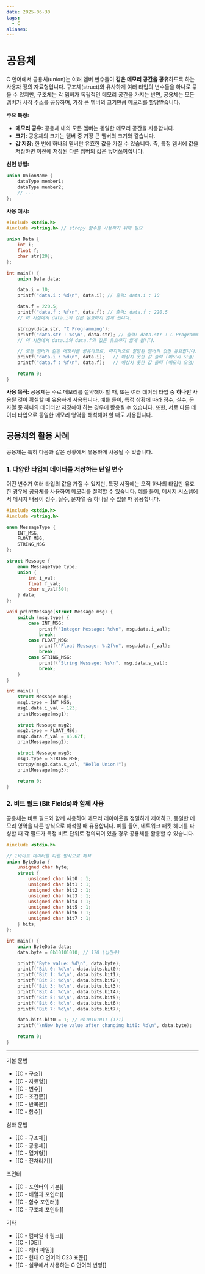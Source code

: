 ```yaml
---
date: 2025-06-30
tags:
  - C
aliases:
---
```


# 공용체

C 언어에서 공용체(union)는 여러 멤버 변수들이 **같은 메모리 공간을 공유**하도록 하는 사용자 정의 자료형입니다. 구조체(struct)와 유사하게 여러 타입의 변수들을 하나로 묶을 수 있지만, 구조체는 각 멤버가 독립적인 메모리 공간을 가지는 반면, 공용체는 모든 멤버가 시작 주소를 공유하며, 가장 큰 멤버의 크기만큼 메모리를 할당받습니다.

**주요 특징:**
*   **메모리 공유:** 공용체 내의 모든 멤버는 동일한 메모리 공간을 사용합니다.
*   **크기:** 공용체의 크기는 멤버 중 가장 큰 멤버의 크기와 같습니다.
*   **값 저장:** 한 번에 하나의 멤버만 유효한 값을 가질 수 있습니다. 즉, 특정 멤버에 값을 저장하면 이전에 저장된 다른 멤버의 값은 덮어쓰여집니다.

**선언 방법:**

```c
union UnionName {
    dataType member1;
    dataType member2;
    // ...
};
```

**사용 예시:**

```c
#include <stdio.h>
#include <string.h> // strcpy 함수를 사용하기 위해 필요

union Data {
    int i;
    float f;
    char str[20];
};

int main() {
    union Data data;

    data.i = 10;
    printf("data.i : %d\n", data.i); // 출력: data.i : 10

    data.f = 220.5;
    printf("data.f : %f\n", data.f); // 출력: data.f : 220.5
    // 이 시점에서 data.i의 값은 유효하지 않게 됩니다.

    strcpy(data.str, "C Programming");
    printf("data.str : %s\n", data.str); // 출력: data.str : C Programming
    // 이 시점에서 data.i와 data.f의 값은 유효하지 않게 됩니다.

    // 모든 멤버가 같은 메모리를 공유하므로, 마지막으로 할당된 멤버의 값만 유효합니다.
    printf("data.i : %d\n", data.i);   // 예상치 못한 값 출력 (메모리 오염)
    printf("data.f : %f\n", data.f);   // 예상치 못한 값 출력 (메모리 오염)

    return 0;
}
```

**사용 목적:**
공용체는 주로 메모리를 절약해야 할 때, 또는 여러 데이터 타입 중 **하나만** 사용될 것이 확실할 때 유용하게 사용됩니다. 예를 들어, 특정 상황에 따라 정수, 실수, 문자열 중 하나의 데이터만 저장해야 하는 경우에 활용될 수 있습니다. 또한, 서로 다른 데이터 타입으로 동일한 메모리 영역을 해석해야 할 때도 사용됩니다.

## 공용체의 활용 사례

공용체는 특히 다음과 같은 상황에서 유용하게 사용될 수 있습니다.

### 1. 다양한 타입의 데이터를 저장하는 단일 변수

어떤 변수가 여러 타입의 값을 가질 수 있지만, 특정 시점에는 오직 하나의 타입만 유효한 경우에 공용체를 사용하여 메모리를 절약할 수 있습니다. 예를 들어, 메시지 시스템에서 메시지 내용이 정수, 실수, 문자열 중 하나일 수 있을 때 유용합니다.

```c
#include <stdio.h>
#include <string.h>

enum MessageType {
    INT_MSG,
    FLOAT_MSG,
    STRING_MSG
};

struct Message {
    enum MessageType type;
    union {
        int i_val;
        float f_val;
        char s_val[50];
    } data;
};

void printMessage(struct Message msg) {
    switch (msg.type) {
        case INT_MSG:
            printf("Integer Message: %d\n", msg.data.i_val);
            break;
        case FLOAT_MSG:
            printf("Float Message: %.2f\n", msg.data.f_val);
            break;
        case STRING_MSG:
            printf("String Message: %s\n", msg.data.s_val);
            break;
    }
}

int main() {
    struct Message msg1;
    msg1.type = INT_MSG;
    msg1.data.i_val = 123;
    printMessage(msg1);

    struct Message msg2;
    msg2.type = FLOAT_MSG;
    msg2.data.f_val = 45.67f;
    printMessage(msg2);

    struct Message msg3;
    msg3.type = STRING_MSG;
    strcpy(msg3.data.s_val, "Hello Union!");
    printMessage(msg3);

    return 0;
}
```

### 2. 비트 필드 (Bit Fields)와 함께 사용

공용체는 비트 필드와 함께 사용하여 메모리 레이아웃을 정밀하게 제어하고, 동일한 메모리 영역을 다른 방식으로 해석할 때 유용합니다. 예를 들어, 네트워크 패킷 헤더를 파싱할 때 각 필드가 특정 비트 단위로 정의되어 있을 경우 공용체를 활용할 수 있습니다.

```c
#include <stdio.h>

// 1바이트 데이터를 다른 방식으로 해석
union ByteData {
    unsigned char byte;
    struct {
        unsigned char bit0 : 1;
        unsigned char bit1 : 1;
        unsigned char bit2 : 1;
        unsigned char bit3 : 1;
        unsigned char bit4 : 1;
        unsigned char bit5 : 1;
        unsigned char bit6 : 1;
        unsigned char bit7 : 1;
    } bits;
};

int main() {
    union ByteData data;
    data.byte = 0b10101010; // 170 (십진수)

    printf("Byte value: %d\n", data.byte);
    printf("Bit 0: %d\n", data.bits.bit0);
    printf("Bit 1: %d\n", data.bits.bit1);
    printf("Bit 2: %d\n", data.bits.bit2);
    printf("Bit 3: %d\n", data.bits.bit3);
    printf("Bit 4: %d\n", data.bits.bit4);
    printf("Bit 5: %d\n", data.bits.bit5);
    printf("Bit 6: %d\n", data.bits.bit6);
    printf("Bit 7: %d\n", data.bits.bit7);

    data.bits.bit0 = 1; // 0b10101011 (171)
    printf("\nNew byte value after changing bit0: %d\n", data.byte);

    return 0;
}
```

---
 기본 문법
 - [[C - 구조]]
 - [[C - 자료형]]
 - [[C - 변수]]
 - [[C - 조건문]]
 - [[C - 반복문]]
 - [[C - 함수]]

심화 문법
 - [[C - 구조체]]
 - [[C - 공용체]]
 - [[C - 열거형]]
 - [[C - 전처리기]]

 포인터
 - [[C - 포인터의 기본]]
 - [[C - 배열과 포인터]]
 - [[C - 함수 포인터]]
 - [[C - 구조체 포인터]]

 기타
 - [[C - 컴파일과 링크]]
 - [[C - IDE]]
 - [[C - 헤더 파일]]
 - [[C - 현대 C 언어와 C23 표준]]
 - [[C - 실무에서 사용하는 C 언어의 변형]]